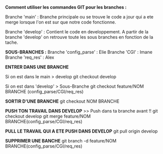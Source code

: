 **Comment utiliser les commandes GIT pour les branches :**

Branche 'main' : Branche principale ou se trouve le code a jour
qui a ete merge lorsque l'on est sur que notre code fonctionne.

Branche 'develop' : Contient le code en developpement. A partir
de la branche 'develop' on retrouve toute les sous branches en
fonction de la tache.

**SOUS-BRANCHES :**
Branche 'config_parse' : Elie
Branche 'CGI' : Imane
Branche 'req_res' : Alex


**ENTRER DANS UNE BRANCHE**

Si on est dans le main > develop
	git checkout develop

Si on est dans 'develop' > Sous-Branche
	git checkout feature/NOM BRANCHE (config_parse/CGI/req_res)

**SORTIR D'UNE BRANCHE**
	git checkout NOM BRANCHE

**PUSH TON TRAVAIL DANS DEVELOP** >> Push dans ta branche avant !!
	git checkout develop
	git merge feature/NOM BRANCHE(config_parse/CGI/req_res)

**PULL LE TRAVAIL QUI A ETE PUSH DANS DEVELOP**
	git pull origin develop

**SUPPRIMER UNE BANCHE**
	git branch -d feature/NOM BRANCHE(config_parse/CGI/req_res)
